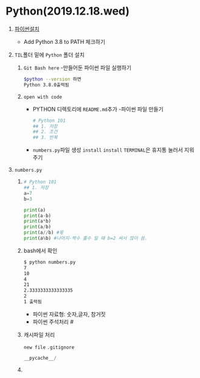 # Python(2019.12.18.wed)

1. [파이썬설치](https://www.python.org/)

   * Add Python 3.8 to PATH 체크하기

2. `TIL`폴더 밑에 `Python` 폴더 설치

   1. `Git Bash here` -만들어둔 파이썬 파일 실행하기

      ```bash
      $python --version 하면
      Python 3.8.0출력됨
      ```

   2. `open with code`

      * PYTHON 디렉토리에 `README.md`추가 -파이썬 파일 만들기

        ```python
        # Python 101
        ## 1. 저장
        ## 2. 조건
        ## 3. 반복
        ```

      * `numbers.py`파일 생성 `install` `install`
        `TERMINAL`은 휴지통 눌러서 지워주기

3. `numbers.py`
   1. ```python
      # Python 101
      ## 1. 저장
      a=7
      b=3 
      
      print(a)
      print(a-b)
      print(a*b)
      print(a/b)
      print(a//b) #몫
      print(a%b) #나머지-짝수 홀수 일 때 b=2 써서 많이 씀.
      ```

   2. bash에서 확인

      ```bash
      $ python numbers.py
      7
      10
      4
      21
      2.3333333333333335
      2
      1 출력됨
      ```

      * 파이썬 자료형: 숫자,글자, 참거짓
      * 파이썬 주석처리 #

   3. 캐시파일 처리

      `new file` `.gitignore`

      ```python
      __pycache__/
      ```

   4. 

